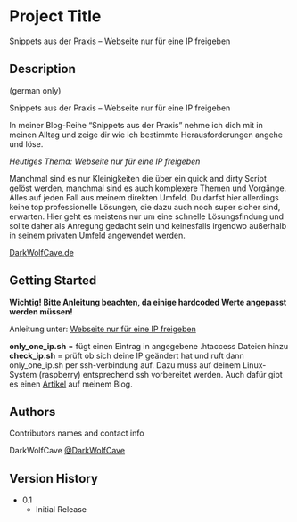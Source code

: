 # Project Title

Snippets aus der Praxis – Webseite nur für eine IP freigeben

## Description
(german only)

Snippets aus der Praxis – Webseite nur für eine IP freigeben

In meiner Blog-Reihe “Snippets aus der Praxis” nehme ich dich mit in meinen Alltag
und zeige dir wie ich bestimmte Herausforderungen angehe und löse.

*Heutiges Thema: Webseite nur für eine IP freigeben*

Manchmal sind es nur Kleinigkeiten die über ein quick and dirty Script gelöst werden, manchmal sind es auch komplexere Themen und Vorgänge. 
Alles auf jeden Fall aus meinem direkten Umfeld. Du darfst hier allerdings keine top professionelle Lösungen, die dazu auch noch super sicher sind, erwarten. 
Hier geht es meistens nur um eine schnelle Lösungsfindung und sollte daher als Anregung gedacht sein und keinesfalls irgendwo außerhalb in seinem privaten Umfeld angewendet werden.

[DarkWolfCave.de](https://darkwolfcave.de "darkwolfcave.de")

## Getting Started

**Wichtig! Bitte Anleitung beachten, da einige hardcoded Werte angepasst werden müssen!**

Anleitung unter: [Webseite nur für eine IP freigeben](https://darkwolfcave.de/snippets-webseite-nur-fur-eine-ip-freigeben/)

**only_one_ip.sh** = fügt einen Eintrag in angegebene .htaccess Dateien hinzu  
**check_ip.sh** = prüft ob sich deine IP geändert hat und ruft dann only_one_ip.sh per ssh-verbindung auf. Dazu muss auf deinem Linux-System (raspberry) entsprechend ssh vorbereitet werden. 
Auch dafür gibt es einen [Artikel](https://darkwolfcave.de/linux-ssh-verbindung-unter-einem-namen-speichern/) auf meinem Blog.


## Authors

Contributors names and contact info

DarkWolfCave
[@DarkWolfCave](https://discord.gg/neyGWMUdjQ)

## Version History

* 0.1
    * Initial Release
